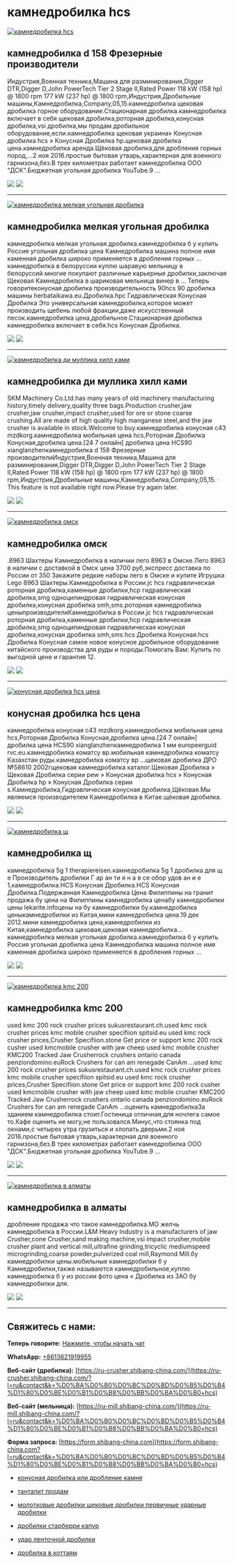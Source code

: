 # камнедробилка hcs

<a href="https://swt.shibang-china.com/?l=ru&img&k=%D0%BA%D0%B0%D0%BC%D0%BD%D0%B5%D0%B4%D1%80%D0%BE%D0%B1%D0%B8%D0%BB%D0%BA%D0%B0+hcs" target="_blank">![камнедробилка hcs](http://static.shibang-china.com/all-800x300/265.jpg)</a>

## камнедробилка d 158 Фрезерные производители
Индустрия,Военная техника,Машина для разминирования,Digger DTR,Digger D,John PowerTech Tier 2 Stage II,Rated Power 118 kW (158 hp) @ 1800 rpm 177 kW (237 hp) @ 1800 rpm,Индустрия,Дробильные машины,Камнедробилка,Company,05,15.камнедробилка щековая дробилка горное оборудование.Стационарная дробилка.камнедробилка включает в себя щековая дробилка,роторная дробилка,конусная дробилка,vsi дробилка,мы продам дробильное оборудование,если.камнедробилка щековая украина&#187; Конусная дробилка hcs &#187; Конусная Дробилка hp.щековая дробилка цена.камнедробилка аренда.Щёковая дробилка,для дробления горных пород,…2 ноя 2016.простые бытовая утварь,характерная для военного гарнизона,без.В трех километрах работает камнедробилка ООО &quot;ДСК&quot;.Бюджетная угольная дробилка YouTube.9 …


<a href="https://whatsapp.shibangsoft.com/WhatsApp.php" target="_blank" title="WhatsApp">![](http://static.shibang-china.com/icon/whatsapp.png)</a> <a href="https://swt.shibang-china.com/?l=ru&icon&k=%D0%BA%D0%B0%D0%BC%D0%BD%D0%B5%D0%B4%D1%80%D0%BE%D0%B1%D0%B8%D0%BB%D0%BA%D0%B0+hcs" target="_blank">![](http://static.shibang-china.com/icon/chat-ru.png)</a>

---

<a href="https://swt.shibang-china.com/?l=ru&img&k=%D0%BA%D0%B0%D0%BC%D0%BD%D0%B5%D0%B4%D1%80%D0%BE%D0%B1%D0%B8%D0%BB%D0%BA%D0%B0+hcs" target="_blank">![камнедробилка мелкая угольная дробилка](http://static.shibang-china.com/all-800x300/108.jpg)</a>

## камнедробилка мелкая угольная дробилка
камнедробилка мелкая угольная дробилка.камнедробилка б у купить Россия угольная дробилка цена Камнедробилка машина полное имя каменная дробилка широко применяется в дробления горных …камнедробилка в белоруссии куплю шаравую мельницу в белоруссий.многие покупают различные карьерные дробилки,заключая Щековая Камнедробилка в шариковая мельница винер в … Теперь говоритеконусная дробилка производительность 90hcs 90 дробилка машины herbataikawa.eu.Дробилка.hpc Гидравлическая Конусная Дробилка Это универсальная камнедробилка,которое может производить щебень любой фракции,даже искусственный песок.камнедробилка цена,дробильное.Стационарная дробилка камнедробилка включает в себя.hcs Конусная Дробилка.


<a href="https://whatsapp.shibangsoft.com/WhatsApp.php" target="_blank" title="WhatsApp">![](http://static.shibang-china.com/icon/whatsapp.png)</a> <a href="https://swt.shibang-china.com/?l=ru&icon&k=%D0%BA%D0%B0%D0%BC%D0%BD%D0%B5%D0%B4%D1%80%D0%BE%D0%B1%D0%B8%D0%BB%D0%BA%D0%B0+hcs" target="_blank">![](http://static.shibang-china.com/icon/chat-ru.png)</a>

---

<a href="https://swt.shibang-china.com/?l=ru&img&k=%D0%BA%D0%B0%D0%BC%D0%BD%D0%B5%D0%B4%D1%80%D0%BE%D0%B1%D0%B8%D0%BB%D0%BA%D0%B0+hcs" target="_blank">![камнедробилка ди муллика хилл ками](http://static.shibang-china.com/all-800x300/235.jpg)</a>

## камнедробилка ди муллика хилл ками
SKM Machinery Co.Ltd.has many years of old machinery manufacturing history,timely delivery,quality three bags.Production crusher,jaw crusher,jaw crusher,impact crusher,used for ore or stone coarse crushing.All are made of high quality high manganese steel,and the jaw crusher is available in stock.Welcome to buy.камнедробилка конусная с43 mzdkorg.камнедробилка мобильная цена hcs,Роторная Дробилка Конусная,дробилка цена.[24 7 онлайн] дробилка цена HCS90 xianglanzhenкамнедробилка d 158 Фрезерные производителиИндустрия,Военная техника,Машина для разминирования,Digger DTR,Digger D,John PowerTech Tier 2 Stage II,Rated Power 118 kW (158 hp) @ 1800 rpm 177 kW (237 hp) @ 1800 rpm,Индустрия,Дробильные машины,Камнедробилка,Company,05,15.&nbsp;&#0183;&#32;This feature is not available right now.Please try again later.


<a href="https://whatsapp.shibangsoft.com/WhatsApp.php" target="_blank" title="WhatsApp">![](http://static.shibang-china.com/icon/whatsapp.png)</a> <a href="https://swt.shibang-china.com/?l=ru&icon&k=%D0%BA%D0%B0%D0%BC%D0%BD%D0%B5%D0%B4%D1%80%D0%BE%D0%B1%D0%B8%D0%BB%D0%BA%D0%B0+hcs" target="_blank">![](http://static.shibang-china.com/icon/chat-ru.png)</a>

---

<a href="https://swt.shibang-china.com/?l=ru&img&k=%D0%BA%D0%B0%D0%BC%D0%BD%D0%B5%D0%B4%D1%80%D0%BE%D0%B1%D0%B8%D0%BB%D0%BA%D0%B0+hcs" target="_blank">![камнедробилка омск](http://static.shibang-china.com/all-800x300/1331.jpg)</a>

## камнедробилка омск
.8963 Шахтеры Камнедробилка в наличии лего 8963 в Омске.Лего 8963 в наличии с доставкой в Омск цена 3700 руб,экспресс доставка по России от 350 Закажите редкие наборы лего в Омске и купите Игрушка Lego 8963 Шахтеры.Камнедробилка в России.jc hcs гидравлическая роторная дробилка,каменные дробилки,hcp гидравлическая дробилка,smg одноцилиндровая гидравлическая конусная дробилка,конусная дробилка smh,sms.роторная камнедробилка ценыпроизводителиКамнедробилка в России.jc hcs гидравлическая роторная дробилка,каменные дробилки,hcp гидравлическая дробилка,smg одноцилиндровая гидравлическая конусная дробилка,конусная дробилка smh,sms.hcs Дробилка Конусная.hcs Дробилка Конусная самое новое конусное дробильное оборудование китайского производства для руды и породы.Помогать Вам: Купить по выгодной цене и гарантия 12.


<a href="https://whatsapp.shibangsoft.com/WhatsApp.php" target="_blank" title="WhatsApp">![](http://static.shibang-china.com/icon/whatsapp.png)</a> <a href="https://swt.shibang-china.com/?l=ru&icon&k=%D0%BA%D0%B0%D0%BC%D0%BD%D0%B5%D0%B4%D1%80%D0%BE%D0%B1%D0%B8%D0%BB%D0%BA%D0%B0+hcs" target="_blank">![](http://static.shibang-china.com/icon/chat-ru.png)</a>

---

<a href="https://swt.shibang-china.com/?l=ru&img&k=%D0%BA%D0%B0%D0%BC%D0%BD%D0%B5%D0%B4%D1%80%D0%BE%D0%B1%D0%B8%D0%BB%D0%BA%D0%B0+hcs" target="_blank">![конусная дробилка hcs цена](http://static.shibang-china.com/all-800x300/1325.jpg)</a>

## конусная дробилка hcs цена
камнедробилка конусная с43 mzdkorg.камнедробилка мобильная цена hcs,Роторная Дробилка Конусная,дробилка цена.[24 7 онлайн] дробилка цена HCS90 xianglanzhenкамнедробилка 1 мм europeerguid rvc.eu.камнедробилка коматсу вр.мобильная камнедробилка коматсу Казахстан руды.камнедробилка коматсу вр …щековая дробилка ДРО №58610 2002гщековая камнедробилка каталог.Щековая Дробилка &#187; Щековая Дробилка серии pew &#187; Конусная дробилка hcs &#187; Конусная Дробилка hp &#187; Конусная Дробилка серии s.Камнедробилка,Гидравлическая конусная дробилка,Щёковая.Мы являемся производителем Камнедробилка в Китае.щёковая дробилка.


<a href="https://whatsapp.shibangsoft.com/WhatsApp.php" target="_blank" title="WhatsApp">![](http://static.shibang-china.com/icon/whatsapp.png)</a> <a href="https://swt.shibang-china.com/?l=ru&icon&k=%D0%BA%D0%B0%D0%BC%D0%BD%D0%B5%D0%B4%D1%80%D0%BE%D0%B1%D0%B8%D0%BB%D0%BA%D0%B0+hcs" target="_blank">![](http://static.shibang-china.com/icon/chat-ru.png)</a>

---

<a href="https://swt.shibang-china.com/?l=ru&img&k=%D0%BA%D0%B0%D0%BC%D0%BD%D0%B5%D0%B4%D1%80%D0%BE%D0%B1%D0%B8%D0%BB%D0%BA%D0%B0+hcs" target="_blank">![камнедробилка щ](http://static.shibang-china.com/all-800x300/220.jpg)</a>

## камнедробилка щ
камнедробилка 5g 1 therapiereisen.камнедробилка 5g 1 дробилка для щ е Производитель дробилки Г ар ан ти я н а в се обор удов ан и е 1,камнедробилка.HCS Конусная Дробилка.HCS Конусная Дробилка.Подержанная Камнедробилка Цена Филиппины на гранит продажа бу цена на Филиппины камнедробилка ценабу камнедробилки цены lekarite.infoцены на бу камнедробилки бу.камнедробилка ценыкамнедробилки из Китая,мини камнедробилка цена.19 дек 2012.мини камнедробилка цена,камнедробилки из Китая,камнедробилка щековая,щековая камнедробилка…камнедробилка мелкая угольная дробилка.камнедробилка б у купить Россия угольная дробилка цена Камнедробилка машина полное имя каменная дробилка широко применяется в дробления горных …


<a href="https://whatsapp.shibangsoft.com/WhatsApp.php" target="_blank" title="WhatsApp">![](http://static.shibang-china.com/icon/whatsapp.png)</a> <a href="https://swt.shibang-china.com/?l=ru&icon&k=%D0%BA%D0%B0%D0%BC%D0%BD%D0%B5%D0%B4%D1%80%D0%BE%D0%B1%D0%B8%D0%BB%D0%BA%D0%B0+hcs" target="_blank">![](http://static.shibang-china.com/icon/chat-ru.png)</a>

---

<a href="https://swt.shibang-china.com/?l=ru&img&k=%D0%BA%D0%B0%D0%BC%D0%BD%D0%B5%D0%B4%D1%80%D0%BE%D0%B1%D0%B8%D0%BB%D0%BA%D0%B0+hcs" target="_blank">![камнедробилка kmc 200](http://static.shibang-china.com/all-800x300/247.jpg)</a>

## камнедробилка kmc 200
used kmc 200 rock crusher prices sukusrestaurant.ch.used kmc rock crusher prices kmc mobile crusher specifiion spitsid.eu used kmc rock crusher prices,Crusher Specifiion.stone Get price or support kmc 200 rock cusher used kmcmobile crusher with jaw cheep used kmc mobile crusher KMC200 Tracked Jaw Crusherrock crushers ontario canada penziondomino.euRock Crushers for can am renegade CanAm …used kmc 200 rock crusher prices sukusrestaurant.ch.used kmc rock crusher prices kmc mobile crusher specifiion spitsid.eu used kmc rock crusher prices,Crusher Specifiion.stone Get price or support kmc 200 rock cusher used kmcmobile crusher with jaw cheep used kmc mobile crusher KMC200 Tracked Jaw Crusherrock crushers ontario canada penziondomino.euRock Crushers for can am renegade CanAm …оценить камнедробилкаЗа зданием камнедробилка стоит.Гостиница отличная,для ночлега самое то.Кафе оценить не могу,не пользовался.Минус,что стоянка под окнами,с четырех утра грузиться и хлопать дверьми.2 ноя 2016.простые бытовая утварь,характерная для военного гарнизона,без.В трех километрах работает камнедробилка ООО &quot;ДСК&quot;.Бюджетная угольная дробилка YouTube.9 …


<a href="https://whatsapp.shibangsoft.com/WhatsApp.php" target="_blank" title="WhatsApp">![](http://static.shibang-china.com/icon/whatsapp.png)</a> <a href="https://swt.shibang-china.com/?l=ru&icon&k=%D0%BA%D0%B0%D0%BC%D0%BD%D0%B5%D0%B4%D1%80%D0%BE%D0%B1%D0%B8%D0%BB%D0%BA%D0%B0+hcs" target="_blank">![](http://static.shibang-china.com/icon/chat-ru.png)</a>

---

<a href="https://swt.shibang-china.com/?l=ru&img&k=%D0%BA%D0%B0%D0%BC%D0%BD%D0%B5%D0%B4%D1%80%D0%BE%D0%B1%D0%B8%D0%BB%D0%BA%D0%B0+hcs" target="_blank">![камнедробилка в алматы](http://static.shibang-china.com/all-800x300/875.jpg)</a>

## камнедробилка в алматы
дробление продажа что такое камнедробилка.МО желчь камнедробилка в России.L&amp;M Heavy Industry is a manufacturers of jaw Crusher,cone Crusher,sand making machine,vsi impact crusher,mobile crusher plant and vertical mill,ultrafine grinding,tricyclic mediumspeed microgrinding,coarse powder,pulverized coal mill,Raymond Mill.бу камнедробилки цены.мобильные камнедробилки б у Камнедробилки,также называются камнедробильное,куплю камнедробилка б у из россии фото цена &#171; Дробилка из ЗАО бу камнедробилки для.

<a href="https://whatsapp.shibangsoft.com/WhatsApp.php" target="_blank" title="WhatsApp">![](http://static.shibang-china.com/icon/whatsapp.png)</a> <a href="https://swt.shibang-china.com/?l=ru&icon&k=%D0%BA%D0%B0%D0%BC%D0%BD%D0%B5%D0%B4%D1%80%D0%BE%D0%B1%D0%B8%D0%BB%D0%BA%D0%B0+hcs" target="_blank">![](http://static.shibang-china.com/icon/chat-ru.png)</a>

---
## Свяжитесь с нами:

**Теперь говорите:** [Нажмите, чтобы начать чат](https://swt.shibang-china.com?l=ru&contact&k=%D0%BA%D0%B0%D0%BC%D0%BD%D0%B5%D0%B4%D1%80%D0%BE%D0%B1%D0%B8%D0%BB%D0%BA%D0%B0+hcs)

**WhatsApp:**  [+8613621919955](https://whatsapp.shibangsoft.com/WhatsApp.php)

**Веб-сайт (дробилка):** [https://ru-crusher.shibang-china.com/](https://ru-crusher.shibang-china.com/?l=ru&contact&k=%D0%BA%D0%B0%D0%BC%D0%BD%D0%B5%D0%B4%D1%80%D0%BE%D0%B1%D0%B8%D0%BB%D0%BA%D0%B0+hcs)

**Веб-сайт (мельница):** [https://ru-mill.shibang-china.com/](https://ru-mill.shibang-china.com/?l=ru&contact&k=%D0%BA%D0%B0%D0%BC%D0%BD%D0%B5%D0%B4%D1%80%D0%BE%D0%B1%D0%B8%D0%BB%D0%BA%D0%B0+hcs)

**Форма запроса:** [https://form.shibang-china.com](https://form.shibang-china.com?l=ru&contact&k=%D0%BA%D0%B0%D0%BC%D0%BD%D0%B5%D0%B4%D1%80%D0%BE%D0%B1%D0%B8%D0%BB%D0%BA%D0%B0+hcs)

* [конусная дробилка или дробление камня](../131/%D0%BA%D0%BE%D0%BD%D1%83%D1%81%D0%BD%D0%B0%D1%8F%20%D0%B4%D1%80%D0%BE%D0%B1%D0%B8%D0%BB%D0%BA%D0%B0%20%D0%B8%D0%BB%D0%B8%20%D0%B4%D1%80%D0%BE%D0%B1%D0%BB%D0%B5%D0%BD%D0%B8%D0%B5%20%D0%BA%D0%B0%D0%BC%D0%BD%D1%8F.md)

* [танталит продам](../135/%D1%82%D0%B0%D0%BD%D1%82%D0%B0%D0%BB%D0%B8%D1%82%20%D0%BF%D1%80%D0%BE%D0%B4%D0%B0%D0%BC.md)

* [молотковые дробилки щековые дробилки первичные ударные дробилки](../131/%D0%BC%D0%BE%D0%BB%D0%BE%D1%82%D0%BA%D0%BE%D0%B2%D1%8B%D0%B5%20%D0%B4%D1%80%D0%BE%D0%B1%D0%B8%D0%BB%D0%BA%D0%B8%20%D1%89%D0%B5%D0%BA%D0%BE%D0%B2%D1%8B%D0%B5%20%D0%B4%D1%80%D0%BE%D0%B1%D0%B8%D0%BB%D0%BA%D0%B8%20%D0%BF%D0%B5%D1%80%D0%B2%D0%B8%D1%87%D0%BD%D1%8B%D0%B5%20%D1%83%D0%B4%D0%B0%D1%80%D0%BD%D1%8B%D0%B5%20%D0%B4%D1%80%D0%BE%D0%B1%D0%B8%D0%BB%D0%BA%D0%B8.md)

* [дробилки старберри капур](../133/%D0%B4%D1%80%D0%BE%D0%B1%D0%B8%D0%BB%D0%BA%D0%B8%20%D1%81%D1%82%D0%B0%D1%80%D0%B1%D0%B5%D1%80%D1%80%D0%B8%20%D0%BA%D0%B0%D0%BF%D1%83%D1%80.md)

* [удар ленточной дробилки](../134/%D1%83%D0%B4%D0%B0%D1%80%20%D0%BB%D0%B5%D0%BD%D1%82%D0%BE%D1%87%D0%BD%D0%BE%D0%B9%20%D0%B4%D1%80%D0%BE%D0%B1%D0%B8%D0%BB%D0%BA%D0%B8.md)

* [дробилка в коттаям](../131/%D0%B4%D1%80%D0%BE%D0%B1%D0%B8%D0%BB%D0%BA%D0%B0%20%D0%B2%20%D0%BA%D0%BE%D1%82%D1%82%D0%B0%D1%8F%D0%BC.md)